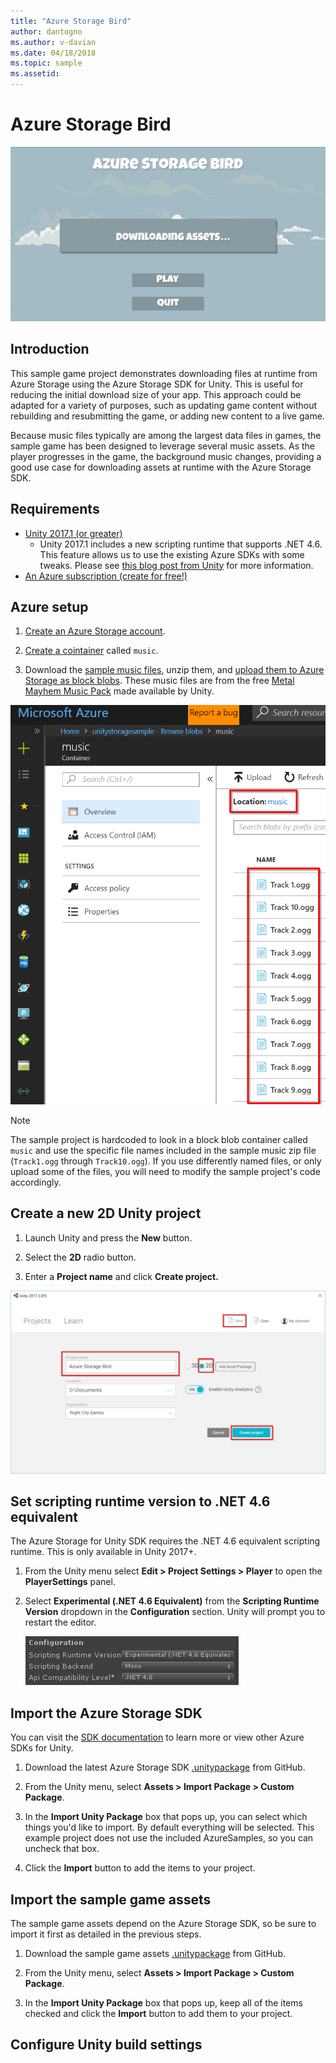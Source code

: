 ```yaml
---
title: "Azure Storage Bird"
author: dantogno
ms.author: v-davian
ms.date: 04/18/2018
ms.topic: sample
ms.assetid:
---
```

# Azure Storage Bird

![Azure Storage Bird heading image](media/azstbird_title-screen.png)

## Introduction

This sample game project demonstrates downloading files at runtime from Azure Storage using the Azure Storage SDK for Unity. This is useful for reducing the initial download size of your app. This approach could be adapted for a variety of purposes, such as updating game content without rebuilding and resubmitting the game, or adding new content to a live game.

Because music files typically are among the largest data files in games, the sample game has been designed to leverage several music assets. As the player progresses in the game, the background music changes, providing a good use case for downloading assets at runtime with the Azure Storage SDK.

## Requirements

* [Unity 2017.1 (or greater)](https://unity3d.com/)
  * Unity 2017.1 includes a new scripting runtime that supports .NET 4.6.  This feature allows us to use the existing Azure SDKs with some tweaks.  Please see [this blog post from Unity](https://blogs.unity3d.com/2017/07/11/introducing-unity-2017/) for more information.
* [An Azure subscription (create for free!)](https://aka.ms/azfreegamedev)

## Azure setup

1. [Create an Azure Storage account](https://docs.microsoft.com/en-us/azure/storage/common/storage-quickstart-create-account?tabs=portal).

1. [Create a cointainer](https://docs.microsoft.com/en-us/azure/storage/blobs/storage-quickstart-blobs-portal#create-a-container) called `music`.

1. Download the [sample music files](https://github.com/dantogno/azure-storage-bird/blob/master/Metal%20Mayhem%20Music%20Pack.zip), unzip them, and [upload them to Azure Storage as block blobs](https://docs.microsoft.com/en-us/azure/storage/blobs/storage-quickstart-blobs-portal#upload-a-block-blob). These music files are from the free [Metal Mayhem Music Pack](https://assetstore.unity.com/packages/audio/music/metal-mayhem-music-pack-19233) made available by Unity.

![browse blobs](media/azstbird_blobs.png)

> [!NOTE]
> The sample project is hardcoded to look in a block blob container called `music` and use the specific file names included in the sample music zip file (`Track1.ogg` through `Track10.ogg`). If you use differently named files, or only upload some of the files, you will need to modify the sample project's code accordingly.

## Create a new 2D Unity project

1. Launch Unity and press the **New** button.

1. Select the **2D** radio button.

1. Enter a **Project name** and click **Create project.**

![azstbird_newproject.png](media/azstbird_newproject.png)

## Set scripting runtime version to .NET 4.6 equivalent

The Azure Storage for Unity SDK requires the .NET 4.6 equivalent scripting runtime. This is only available in Unity 2017+.

1. From the Unity menu select **Edit > Project Settings > Player** to open the **PlayerSettings** panel.

1. Select **Experimental (.NET 4.6 Equivalent)** from the **Scripting Runtime Version** dropdown in the **Configuration** section. Unity will prompt you to restart the editor.

   ![Scripting Configuration dialog](media\azstbird_unity-player-config.png)

## Import the Azure Storage SDK

 You can visit the [SDK documentation](https://docs.microsoft.com/en-us/sandbox/gamedev/unity/azure-storage-unity) to learn more or view other Azure SDKs for Unity.

1. Download the latest Azure Storage SDK [.unitypackage](https://aka.ms/azstorage-unitysdk) from GitHub.

1. From the Unity menu, select **Assets > Import Package > Custom Package**.

1. In the **Import Unity Package** box that pops up, you can select which things you'd like to import. By default everything will be selected. This example project does not use the included AzureSamples, so you can uncheck that box. 

1. Click the **Import** button to add the items to your project.

## Import the sample game assets

The sample game assets depend on the Azure Storage SDK, so be sure to import it first as detailed in the previous steps.

1. Download the sample game assets [.unitypackage](https://aka.ms/azstbird-assets) from GitHub.

1. From the Unity menu, select **Assets > Import Package > Custom Package**.

1. In the **Import Unity Package** box that pops up, keep all of the items checked and click the **Import** button to add them to your project.

## Configure Unity build settings

## 